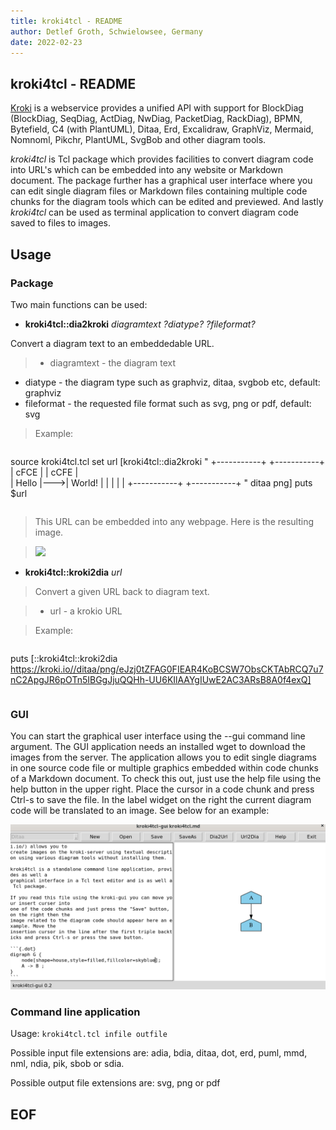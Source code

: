 ```yaml
---
title: kroki4tcl - README
author: Detlef Groth, Schwielowsee, Germany
date: 2022-02-23
---
```


## kroki4tcl - README

[Kroki](https://kroki.io/) is a webservice provides a unified API with support for BlockDiag
(BlockDiag, SeqDiag, ActDiag, NwDiag, PacketDiag, RackDiag), BPMN, Bytefield,
C4 (with PlantUML), Ditaa, Erd, Excalidraw, GraphViz, Mermaid, Nomnoml,
Pikchr, PlantUML, SvgBob and other diagram tools. 

*kroki4tcl* is Tcl package which provides facilities to convert diagram code
into URL's which can be embedded into any website or Markdown document. The
package further has a graphical user interface where you can edit single
diagram files or Markdown files containing multiple code chunks for the
diagram tools which can be edited and previewed. And lastly *kroki4tcl* can be
used as terminal application to convert diagram code saved to files to images.

## Usage

### Package

Two main functions can be used:

* **kroki4tcl::dia2kroki** *diagramtext ?diatype? ?fileformat?*

Convert a diagram text to an embeddedable URL.

> - diagramtext - the diagram text
  - diatype - the diagram type such as graphviz, ditaa, svgbob etc, default: graphviz
  - fileformat - the requested file format such as svg, png or pdf, default: svg
  
> Example:

> ```{.tcl}
  source kroki4tcl.tcl
  set url [kroki4tcl::dia2kroki "
  +-----------+    +-----------+
  |    cFCE   |    |   cCFE    |    
  |   Hello   |--->|   World!  |
  |           |    |           |
  +-----------+    +-----------+
  " ditaa png]
  puts $url
>  ```

> This URL can be embedded into any webpage. Here is the resulting image.

> ![](https://kroki.io//ditaa/png/eJzj0tZFAG0FIEAR4KoBCSW7ObsCKTAbRCQ7u7nC2ApgJR6pOTn5IBGgJjuQQHh-UU6KIlAAYgIUwE2AC3ARsB8A0f4exQ)

* **kroki4tcl::kroki2dia** *url*

> Convert a given URL back to diagram text.

> - url - a krokio URL

> Example:

> ```{.tcl}
 puts [::kroki4tcl::kroki2dia https://kroki.io//ditaa/png/eJzj0tZFAG0FIEAR4KoBCSW7ObsCKTAbRCQ7u7nC2ApgJR6pOTn5IBGgJjuQQHh-UU6KIlAAYgIUwE2AC3ARsB8A0f4exQ]
> ```

### GUI

You can start the graphical user interface using the --gui command line
argument. The GUI application needs an installed wget to download the images
from the server. The application allows you to edit single diagrams in one
source code file or multiple graphics embedded within code chunks of a
Markdown document. To check this out, just use the help file using the help
button in the upper right. Place the cursor in a code chunk and press Ctrl-s
to save the file. In the label widget on the right the current diagram code
will be translated to an image. See below for an example:

![](examples/sample-markdown-gui.png)

### Command line application

Usage: `kroki4tcl.tcl infile outfile` 

Possible input file extensions are:  adia, bdia, ditaa, dot, erd, puml, mmd, nml, ndia, pik, sbob or sdia.

Possible output file extensions are: svg, png or pdf




## EOF




